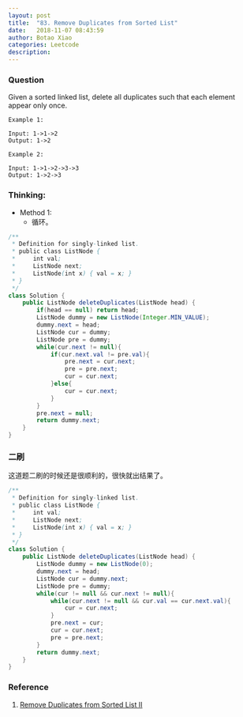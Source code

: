 ```yaml
---
layout: post
title:  "83. Remove Duplicates from Sorted List"
date:   2018-11-07 08:43:59
author: Botao Xiao
categories: Leetcode
description:
---
```

### Question
Given a sorted linked list, delete all duplicates such that each element appear only once.

```
Example 1:

Input: 1->1->2
Output: 1->2

Example 2:

Input: 1->1->2->3->3
Output: 1->2->3
```

### Thinking:
* Method 1:
	* 循环。

```Java
/**
 * Definition for singly-linked list.
 * public class ListNode {
 *     int val;
 *     ListNode next;
 *     ListNode(int x) { val = x; }
 * }
 */
class Solution {
    public ListNode deleteDuplicates(ListNode head) {
        if(head == null) return head;
        ListNode dummy = new ListNode(Integer.MIN_VALUE);
        dummy.next = head;
        ListNode cur = dummy;
        ListNode pre = dummy;
        while(cur.next != null){
            if(cur.next.val != pre.val){
                pre.next = cur.next;
                pre = pre.next;
                cur = cur.next;
            }else{
                cur = cur.next;
            }
        }
        pre.next = null;
        return dummy.next;
    }
}
```

### 二刷
这道题二刷的时候还是很顺利的，很快就出结果了。
```Java
/**
 * Definition for singly-linked list.
 * public class ListNode {
 *     int val;
 *     ListNode next;
 *     ListNode(int x) { val = x; }
 * }
 */
class Solution {
    public ListNode deleteDuplicates(ListNode head) {
        ListNode dummy = new ListNode(0);
        dummy.next = head;
        ListNode cur = dummy.next;
        ListNode pre = dummy;
        while(cur != null && cur.next != null){
            while(cur.next != null && cur.val == cur.next.val){
                cur = cur.next;
            }
            pre.next = cur;
            cur = cur.next;
            pre = pre.next;
        }
        return dummy.next;
    }
}
```

### Reference
1. [Remove Duplicates from Sorted List II](https://www.cnblogs.com/AndyJee/p/4467051.html)
